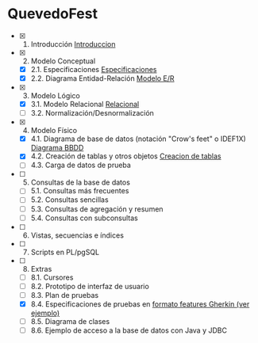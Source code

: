 # QuevedoFest

- [x] 1. Introducción  [Introduccion](Introduccion/Introduccion.md) 
- [x] 2. Modelo Conceptual 
   - [x] 2.1. Especificaciones [Especificaciones](Modelo-Conceptual/Especificaciones.md)
   - [x] 2.2. Diagrama Entidad-Relación [Modelo E/R](Modelo-Conceptual/ModeloConceptual.drawio.crswap.png)
- [x] 3. Modelo Lógico 
   - [x] 3.1. Modelo Relacional [Relacional](Modelo-Logico/Modelo-Relacional.md)
   - [ ] 3.2. Normalización/Desnormalización
- [x] 4. Modelo Físico
   - [x] 4.1. Diagrama de base de datos (notación "Crow's feet" o IDEF1X) [Diagrama BBDD](Modelo-Fisico/DiagramaBBDD.md)
   - [x] 4.2. Creación de tablas y otros objetos [Creacion de tablas](Modelo-Fisico/Creacion-de-tablas)
   - [ ] 4.3. Carga de datos de prueba
- [ ] 5. Consultas de la base de datos
   - [ ] 5.1. Consultas más frecuentes
   - [ ] 5.2. Consultas sencillas
   - [ ] 5.3. Consultas de agregación y resumen
   - [ ] 5.4. Consultas con subconsultas
- [ ] 6. Vistas, secuencias e índices
- [ ] 7. Scripts en PL/pgSQL
- [ ] 8. Extras
   - [ ] 8.1. Cursores
   - [ ] 8.2. Prototipo de interfaz de usuario
   - [ ] 8.3. Plan de pruebas
   - [x] 8.4. Especificaciones de pruebas en [formato features Gherkin (ver ejemplo)](features/admin-carteles.feature) 
   - [ ] 8.5. Diagrama de clases
   - [ ] 8.6. Ejemplo de acceso a la base de datos con Java y JDBC
